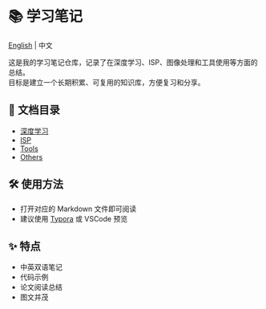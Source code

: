 # 📚 学习笔记

[English](./README.md) | 中文

这是我的学习笔记仓库，记录了在深度学习、ISP、图像处理和工具使用等方面的总结。  
目标是建立一个长期积累、可复用的知识库，方便复习和分享。

## 📂 文档目录
- [深度学习](./docs/深度学习)
- [ISP](./docs/ISP)
- [Tools](./docs/Tools)
- [Others](./docs/Others)

## 🛠️ 使用方法
- 打开对应的 Markdown 文件即可阅读
- 建议使用 [Typora](https://typora.io/) 或 VSCode 预览

## ✨ 特点
- 中英双语笔记
- 代码示例
- 论文阅读总结
- 图文并茂
